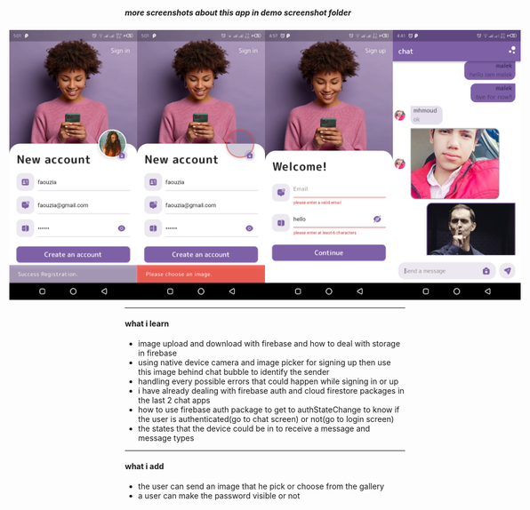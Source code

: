 ##### more screenshots about this app in demo screenshot folder

<div style="display:flex; justify-content: center; align-items: center">
  <img src='demo%20screenshot/Screenshot_20221101-170147.png' width='230'/>
  <img src='demo%20screenshot/Screenshot_20221101-170114.png' width='230'/>
  <img src='demo%20screenshot/Screenshot_20221101-165742.png' width='230'/>
  <img src='demo%20screenshot/Screenshot_20221101-164142.png' width='230'/>
</div>

<hr/>
<h4>what i learn</h4>
<ul>
  <li>image upload and download with firebase and how to deal with storage in firebase</li>
  <li>using native device camera and image picker for signing up then use this image behind chat bubble to identify the sender</li>
  <li>handling every possible errors that could happen while signing in or up</li>
  <li>i have already dealing with firebase auth and cloud firestore packages in the last 2 chat apps</li>
  <li>how to use firebase auth package to get to authStateChange to know if the user is authenticated(go to chat screen) or not(go to login screen)</li>
  <li>the states that the device could be in to receive a message and message types</li>
</ul>

<hr/>
<h4>what i add</h4>
<ul>
  <li>the user can send an image that he pick or choose from the gallery</li>
  <li>a user can make the password visible or not</li>
</ul>
